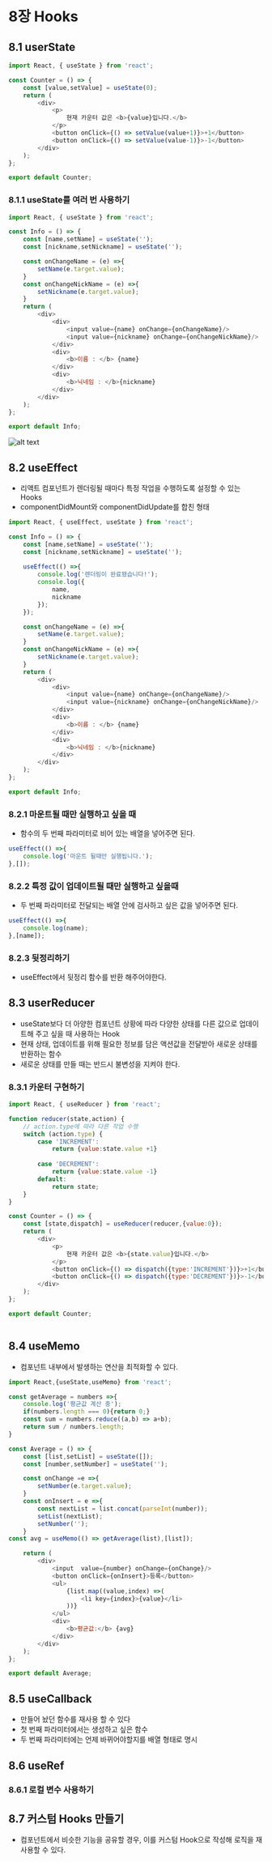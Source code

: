 # 8장 Hooks
## 8.1 userState
```javascript
import React, { useState } from 'react';

const Counter = () => {
    const [value,setValue] = useState(0);
    return (
        <div>
            <p>
                현재 카운터 값은 <b>{value}입니다.</b>
            </p>
            <button onClick={() => setValue(value+1)}>+1</button>
            <button onClick={() => setValue(value-1)}>-1</button>
        </div>
    );
};

export default Counter;
```
### 8.1.1 useState를 여러 번 사용하기
```javascript
import React, { useState } from 'react';

const Info = () => {
    const [name,setName] = useState('');
    const [nickname,setNickname] = useState('');

    const onChangeName = (e) =>{
        setName(e.target.value);
    }
    const onChangeNickName = (e) =>{
        setNickname(e.target.value);
    }
    return (
        <div>
            <div>
                <input value={name} onChange={onChangeName}/>
                <input value={nickname} onChange={onChangeNickName}/>
            </div>
            <div>
                <b>이름 : </b> {name}
            </div>
            <div>
                <b>닉네임 : </b>{nickname}
            </div>
        </div>
    );
};

export default Info;
```
![alt text](<2024-06-23 17 34 55.gif>)

## 8.2 useEffect
- 리액트 컴포넌트가 렌더링될 때마다 특정 작업을 수행하도록 설정할 수 있는 Hooks
- componentDidMount와 componentDidUpdate를 합친 형태
```javascript
import React, { useEffect, useState } from 'react';

const Info = () => {
    const [name,setName] = useState('');
    const [nickname,setNickname] = useState('');
    
    useEffect(() =>{
        console.log('렌더링이 완료됐습니다!');
        console.log({
            name,
            nickname
        });
    });

    const onChangeName = (e) =>{
        setName(e.target.value);
    }
    const onChangeNickName = (e) =>{
        setNickname(e.target.value);
    }
    return (
        <div>
            <div>
                <input value={name} onChange={onChangeName}/>
                <input value={nickname} onChange={onChangeNickName}/>
            </div>
            <div>
                <b>이름 : </b> {name}
            </div>
            <div>
                <b>닉네임 : </b>{nickname}
            </div>
        </div>
    );
};

export default Info;
```

### 8.2.1 마운트될 때만 실행하고 싶을 때
- 함수의 두 번째 파라미터로 비어 있는 배열을 넣어주면 된다.
```javascript
useEffect(() =>{
    console.log('마운트 될때만 실행됩니다.');
},[]);
```
### 8.2.2 특정 값이 업데이트될 때만 실행하고 싶을때
- 두 번째 파라미터로 전달되는 배열 안에 검사하고 싶은 값을 넣어주면 된다.
```javascript
useEffect(() =>{
    console.log(name);
},[name]);
```

### 8.2.3 뒷정리하기
- useEffect에서 뒷정리 함수를 반환 해주어야한다.

## 8.3 userReducer
- useState보다 더 아양한 컴포넌트 상황에 따라 다양한 상태를 다른 값으로 업데이트해 주고 싶을 때 사용하는 Hook
- 현재 상태, 업데이트를 위해 필요한 정보를 담은 액션값을 전달받아 새로운 상태를 반환하는 함수
- 새로운 상태를 만들 때는 반드시 불변성을 지켜야 한다.

### 8.3.1 카운터 구현하기
```javascript
import React, { useReducer } from 'react';

function reducer(state,action) {
    // action.type에 따라 다른 작업 수행
    switch (action.type) {
        case 'INCREMENT':
            return {value:state.value +1}
    
        case 'DECREMENT':
            return {value:state.value -1}
        default:
            return state;
    }
}

const Counter = () => {
    const [state,dispatch] = useReducer(reducer,{value:0});
    return (
        <div>
            <p>
                현재 카운터 값은 <b>{state.value}입니다.</b>
            </p>
            <button onClick={() => dispatch({type:'INCREMENT'})}>+1</button>
            <button onClick={() => dispatch({type:'DECREMENT'})}>-1</button>
        </div>
    );
};

export default Counter;
```
![<video controls src="2024-06-24 21 19 38.mp4" title="Title"></video>](2024-06-24-21-19-38.gif)

## 8.4 useMemo
- 컴포넌트 내부에서 발생하는 연산을 최적화할 수 있다.
```javascript
import React,{useState,useMemo} from 'react';

const getAverage = numbers =>{
    console.log('평균값 계산 중');
    if(numbers.length === 0){return 0;}
    const sum = numbers.reduce((a,b) => a+b);
    return sum / numbers.length;
}

const Average = () => {
    const [list,setList] = useState([]);
    const [number,setNumber] = useState('');

    const onChange =e =>{
        setNumber(e.target.value);
    }
    const onInsert = e =>{
        const nextList = list.concat(parseInt(number));
        setList(nextList);
        setNumber('');
    }
const avg = useMemo(() => getAverage(list),[list]);

    return (
        <div>
            <input  value={number} onChange={onChange}/>
            <button onClick={onInsert}>등록</button>
            <ul>
                {list.map((value,index) =>(
                    <li key={index}>{value}</li>
                ))}
            </ul>
            <div>
                <b>평균값:</b> {avg}
            </div>
        </div>
    );
};

export default Average;
```

## 8.5 useCallback
- 만들어 놨던 함수를 재사용 할 수 있다
- 첫 번째 파라미터에서는 생성하고 싶은 함수
- 두 번째 파라미터에는 언제 바뀌어야할지를 배열 형태로 명시

## 8.6 useRef

### 8.6.1 로컬 변수 사용하기

## 8.7 커스텀 Hooks 만들기
- 컴포넌트에서 비슷한 기능을 공유할 경우, 이를 커스텀 Hook으로 작성해 로직을 재사용할 수 있다.